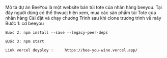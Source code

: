 Mô tả dự án
    BeeYou là một website bán túi tote của nhãn hàng beeyou. Tại đây người dùng có thể thwucj hiện xem, mua các sản phầm túi Tote của nhãn hàng
Cài đặt và chạy chương Trình sau khi clone trương trình về máy
    Bước 1: cd beeyou

    Bước 2: npm install --save --legacy-peer-deps
    
    Bước 3: npm start

    Link vercel deyploy :     https://bee-you-wine.vercel.app/
